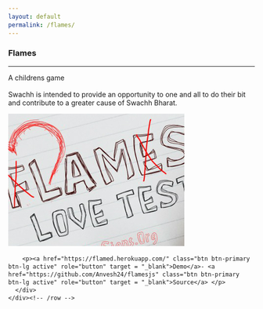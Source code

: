 ```yaml
---
layout: default
permalink: /flames/
---
```


 <div class="container pt">
    <div class="row mt">
      <div class="col-lg-6 col-lg-offset-3 centered">
        <h3>Flames</h3>
        <hr>
        <p>A childrens game  <br>
        <br>
Swachh is intended to provide an opportunity to one and all to do their bit and contribute to a greater cause of Swachh Bharat.</p>
      </div>
    </div>
    <div class="row mt centered"> 
      <div class="col-lg-8 col-lg-offset-2">
        <p><img class="img-responsive centre" src="/flames.jpg" alt="Flames"></p>
        
        <p><a href="https://flamed.herokuapp.com/" class="btn btn-primary btn-lg active" role="button" target = "_blank">Demo</a>- <a href="https://github.com/Anvesh24/flamesjs" class="btn btn-primary btn-lg active" role="button" target = "_blank">Source</a> </p>
      </div>
    </div><!-- /row -->
  </div><!-- /container -->